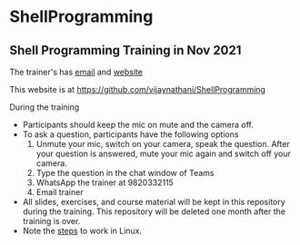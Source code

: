 # ShellProgramming
## Shell Programming Training in Nov 2021

The trainer's has [email](mailto:vijay_nathani@yahoo.com) and [website](http://vijaynathani.github.io)

This website is at <https://github.com/vijaynathani/ShellProgramming>

During the training
- Participants should keep the mic on mute and the camera off.
- To ask a question, participants have the following options
	 1. Unmute your mic, switch on your camera, speak the question. After your question is answered, mute your mic again and switch off your camera.
	 2. Type the question in the chat window of Teams
	 3. WhatsApp the trainer at 9820332115
	 4. Email trainer
- All slides, exercises, and course material will be kept in this repository during the training. This repository will be deleted one month after the training is over.
- Note the [steps]() to work in Linux.
